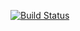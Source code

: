 [![Build Status](https://travis-ci.org/markalence/idek.svg?branch=master)](https://travis-ci.org/markalence/idek)
